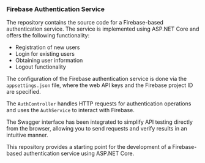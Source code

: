 ### Firebase Authentication Service

The repository contains the source code for a Firebase-based authentication service. The service is implemented using ASP.NET Core and offers the following functionality:

- Registration of new users
- Login for existing users
- Obtaining user information
- Logout functionality

The configuration of the Firebase authentication service is done via the `appsettings.json` file, where the web API keys and the Firebase project ID are specified.

The `AuthController` handles HTTP requests for authentication operations and uses the `AuthService` to interact with Firebase.

The Swagger interface has been integrated to simplify API testing directly from the browser, allowing you to send requests and verify results in an intuitive manner.

This repository provides a starting point for the development of a Firebase-based authentication service using ASP.NET Core.